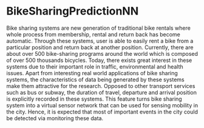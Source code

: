 # BikeSharingPredictionNN
Bike sharing systems are new generation of traditional bike rentals where whole process from membership, rental and return  back has become automatic. Through these systems, user is able to easily rent a bike from a particular position and return  back at another position. Currently, there are about over 500 bike-sharing programs around the world which is composed of  over 500 thousands bicycles. Today, there exists great interest in these systems due to their important role in traffic,  environmental and health issues.   Apart from interesting real world applications of bike sharing systems, the characteristics of data being generated by these systems make them attractive for the research. Opposed to other transport services such as bus or subway, the duration of travel, departure and arrival position is explicitly recorded in these systems. This feature turns bike sharing system into a virtual sensor network that can be used for sensing mobility in the city. Hence, it is expected that most of important events in the city could be detected via monitoring these data.
